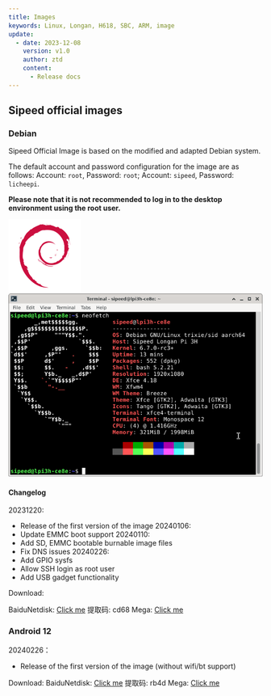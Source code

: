 ```yaml
---
title: Images
keywords: Linux, Longan, H618, SBC, ARM, image
update:
  - date: 2023-12-08
    version: v1.0
    author: ztd
    content:
      - Release docs
---
```


## Sipeed official images

### Debian

Sipeed Official Image is based on the modified and adapted Debian system.

The default account and password configuration for the image are as follows:
Account: `root`, Password: `root`;
Account: `sipeed`, Password: `licheepi`.

**Please note that it is not recommended to log in to the desktop environment using the root user.**

![debian](./../../../../zh/longan/h618/lpi3h/assets/images/debian.png)  
![debian_neofetch](./../../../../zh/longan/h618/lpi3h/assets/images/debian_neofetch.png)  

#### Changelog

20231220:
- Release of the first version of the image
20240106:
- Update EMMC boot support
20240110:
- Add SD, EMMC bootable burnable image files
- Fix DNS issues
20240226:
- Add GPIO sysfs
- Allow SSH login as root user
- Add USB gadget functionality

Download:

BaiduNetdisk: [Click me](https://pan.baidu.com/s/1VGaARAq6dbicFy4VOytRuw) 提取码: cd68
Mega: [Click me](https://mega.nz/folder/gt50zDoC#LgRvHVCzWTUgGohKoMtlqA)

### Android 12

20240226：
- Release of the first version of the image (without wifi/bt support)

Download:
BaiduNetdisk: [Click me](https://pan.baidu.com/s/1t-cNlIIU0P8VDmkC518W6Q) 提取码: rb4d
Mega: [Click me](https://mega.nz/folder/Z14klTRI#l4aMYdxgFzUf-SirkvdOhg)